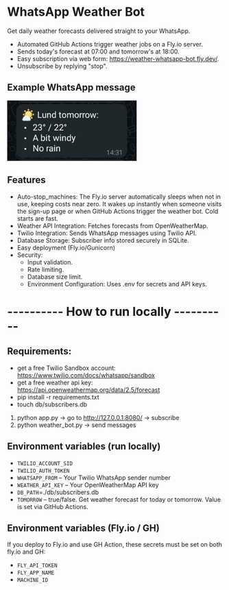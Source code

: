 # WhatsApp Weather Bot
Get daily weather forecasts delivered straight to your WhatsApp.

- Automated GitHub Actions trigger weather jobs on a Fly.io server.
- Sends today's forecast at 07:00 and tomorrow's at 18:00.
- Easy subscription via web form: https://weather-whatsapp-bot.fly.dev/.
- Unsubscribe by replying "stop".

## Example WhatsApp message
<img src="images/weather-bot-output.jpg" alt="weather-bot-output" width="60%">

## Features
- Auto-stop_machines: The Fly.io server automatically sleeps when not in use, keeping costs near zero. It wakes up instantly when someone visits the sign-up page or when GitHub Actions trigger the weather bot. Cold starts are fast.
- Weather API Integration: Fetches forecasts from OpenWeatherMap.
- Twilio Integration: Sends WhatsApp messages using Twilio API.
- Database Storage: Subscriber info stored securely in SQLite.
- Easy deployment (Fly.io/Gunicorn)
- Security:
  - Input validation.
  - Rate limiting.
  - Database size limit.
  - Environment Configuration: Uses .env for secrets and API keys.

# ---------- How to run locally ----------

## Requirements:
- get a free Twilio Sandbox account: https://www.twilio.com/docs/whatsapp/sandbox
- get a free weather api key: https://api.openweathermap.org/data/2.5/forecast
- pip install -r requirements.txt
- touch db/subscribers.db

1. python app.py -> go to http://127.0.0.1:8080/ -> subscribe
2. python weather_bot.py -> send messages

## Environment variables (run locally)
- `TWILIO_ACCOUNT_SID`
- `TWILIO_AUTH_TOKEN`
- `WHATSAPP_FROM` – Your Twilio WhatsApp sender number
- `WEATHER_API_KEY` – Your OpenWeatherMap API key
- `DB_PATH`=./db/subscribers.db
- `TOMORROW` – true/false. Get weather forecast for today or tomorrow. Value is set via GitHub Actions.

## Environment variables (Fly.io / GH)
If you deploy to Fly.io and use GH Action, these secrets must be set on both fly.io and GH:
- `FLY_API_TOKEN`
- `FLY_APP_NAME`
- `MACHINE_ID`
